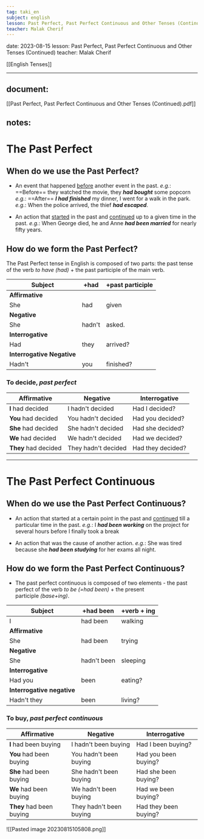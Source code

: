 ```yaml
---
tag: taki_en
subject: english
lesson: Past Perfect, Past Perfect Continuous and Other Tenses (Continued)
teacher: Malak Cherif
---
```


date: 2023-08-15
lesson: Past Perfect, Past Perfect Continuous and Other Tenses (Continued)
teacher: Malak Cherif

[[English Tenses]]

---
## document:
[[Past Perfect, Past Perfect Continuous and Other Tenses (Continued).pdf]]
## notes:
# The Past Perfect
## **When do we use the Past Perfect?**
- An event that happened <u>before</u> another event in the past.
*e.g.*: ==Before== they watched the movie, they ***had bought*** some popcorn
*e.g.*: ==After== ***I had finished*** my dinner, I went for a walk in the park.
*e.g.*: When the police arrived, the thief ***had escaped***.

- An action that <u>started</u> in the past and <u>continued</u> up to a given time in the past.
*e.g.*: When George died, he and Anne ***had been married*** for nearly fifty
years.

## **How do we form the Past Perfect?**

The Past Perfect tense in English is composed of two parts: the past tense of the verb _to have (had)_ + the past participle of the main verb.

| Subject                    | +had   | +past participle |
| -------------------------- | ------ | ---------------- |
| **Affirmative**            |        |                  |
| She                        | had    | given            |
| **Negative**               |        |                  |
| She                        | hadn't | asked.           |
| **Interrogative**          |        |                  |
| Had                        | they   | arrived?         |
| **Interrogative Negative** |        |                  |
| Hadn't                     | you    | finished?        |


### To decide, ***past perfect***

| Affirmative          | Negative            | Interrogative     |
| -------------------- | ------------------- | ----------------- |
| **I** had decided    | I hadn't decided    | Had I decided?    |
| **You** had decided  | You hadn't decided  | Had you decided?  |
| **She** had decided  | She hadn't decided  | Had she decided?  |
| **We** had decided   | We hadn't decided   | Had we decided?   |
| **They** had decided | They hadn't decided | Had they decided? |


-----

# The Past Perfect Continuous
## **When do we use the Past Perfect Continuous?**
- An action that started at a certain point in the past and <u>continued</u> till a
particular time in the past.
*e.g.*: I ***had been working*** on the project for several hours before I finally
took a break

- An action that was the cause of another action.
*e.g.*: She was tired because she ***had been studying*** for her exams all night.

## **How do we form the Past Perfect Continuous?**

- The past perfect continuous is composed of two elements - the past perfect of the verb _to be (=had been)_ + the present participle _(base+ing)_.

|Subject|+had been|+verb + ing|
|---|---|---|
|I|had been|walking|
|**Affirmative**|   |   |
|She|had been|trying|
|**Negative**|   |   |
|She|hadn't been|sleeping|
|**Interrogative**|   |   |
|Had you|been|eating?|
|**Interrogative negative**|   |   |
|Hadn't they|been|living?|

### To buy, ***past perfect continuous***

| Affirmative              | Negative                | Interrogative         |
| ------------------------ | ----------------------- | --------------------- |
| **I** had been buying    | I hadn't been buying    | Had I been buying?    |
| **You** had been buying  | You hadn't been buying  | Had you been buying?  |
| **She** had been buying  | She hadn't been buying  | Had she been buying?  |
| **We** had been buying   | We hadn't been buying   | Had we been buying?   |
| **They** had been buying | They hadn't been buying | Had they been buying? |



![[Pasted image 20230815105808.png]]